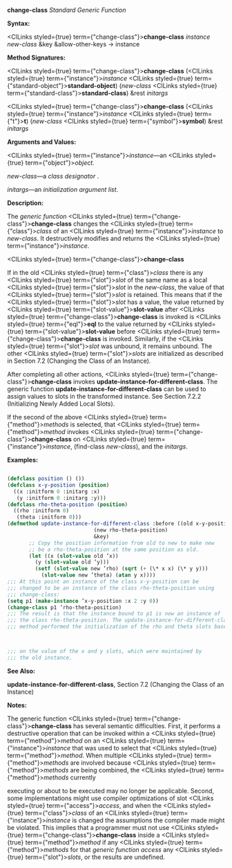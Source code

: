 **change-class** *Standard Generic Function* 



**Syntax:** 



<ClLinks styled={true} term={"change-class"}><b>change-class</b></ClLinks> *instance new-class* &amp;key &amp;allow-other-keys → instance 



**Method Signatures:** 



<ClLinks styled={true} term={"change-class"}><b>change-class</b></ClLinks> (<ClLinks styled={true} term={"instance"}><i>instance</i></ClLinks> <ClLinks styled={true} term={"standard-object"}><b>standard-object</b></ClLinks>) (*new-class* <ClLinks styled={true} term={"standard-class"}><b>standard-class</b></ClLinks>) &amp;rest *initargs* 



<ClLinks styled={true} term={"change-class"}><b>change-class</b></ClLinks> (<ClLinks styled={true} term={"instance"}><i>instance</i></ClLinks> <ClLinks styled={true} term={"t"}><b>t</b></ClLinks>) (*new-class* <ClLinks styled={true} term={"symbol"}><b>symbol</b></ClLinks>) &amp;rest *initargs* 



**Arguments and Values:** 



<ClLinks styled={true} term={"instance"}><i>instance</i></ClLinks>—an <ClLinks styled={true} term={"object"}><i>object</i></ClLinks>. 



*new-class*—a *class designator* . 



*initargs*—an *initialization argument list*. 



**Description:** 



The *generic function* <ClLinks styled={true} term={"change-class"}><b>change-class</b></ClLinks> changes the <ClLinks styled={true} term={"class"}><i>class</i></ClLinks> of an <ClLinks styled={true} term={"instance"}><i>instance</i></ClLinks> to *new-class*. It destructively modifies and returns the <ClLinks styled={true} term={"instance"}><i>instance</i></ClLinks>. 







 



 



<ClLinks styled={true} term={"change-class"}><b>change-class</b></ClLinks> 



If in the old <ClLinks styled={true} term={"class"}><i>class</i></ClLinks> there is any <ClLinks styled={true} term={"slot"}><i>slot</i></ClLinks> of the same name as a local <ClLinks styled={true} term={"slot"}><i>slot</i></ClLinks> in the *new-class*, the value of that <ClLinks styled={true} term={"slot"}><i>slot</i></ClLinks> is retained. This means that if the <ClLinks styled={true} term={"slot"}><i>slot</i></ClLinks> has a value, the value returned by <ClLinks styled={true} term={"slot-value"}><b>slot-value</b></ClLinks> after <ClLinks styled={true} term={"change-class"}><b>change-class</b></ClLinks> is invoked is <ClLinks styled={true} term={"eql"}><b>eql</b></ClLinks> to the value returned by <ClLinks styled={true} term={"slot-value"}><b>slot-value</b></ClLinks> before <ClLinks styled={true} term={"change-class"}><b>change-class</b></ClLinks> is invoked. Similarly, if the <ClLinks styled={true} term={"slot"}><i>slot</i></ClLinks> was unbound, it remains unbound. The other <ClLinks styled={true} term={"slot"}><i>slots</i></ClLinks> are initialized as described in Section 7.2 (Changing the Class of an Instance). 



After completing all other actions, <ClLinks styled={true} term={"change-class"}><b>change-class</b></ClLinks> invokes **update-instance-for-different-class**. The generic function **update-instance-for-different-class** can be used to assign values to slots in the transformed instance. See Section 7.2.2 (Initializing Newly Added Local Slots). 



If the second of the above <ClLinks styled={true} term={"method"}><i>methods</i></ClLinks> is selected, that <ClLinks styled={true} term={"method"}><i>method</i></ClLinks> invokes <ClLinks styled={true} term={"change-class"}><b>change-class</b></ClLinks> on <ClLinks styled={true} term={"instance"}><i>instance</i></ClLinks>, (find-class *new-class*), and the *initargs*. 



**Examples:**
```lisp

(defclass position () ()) 
(defclass x-y-position (position) 
  ((x :initform 0 :initarg :x) 
   (y :initform 0 :initarg :y))) 
(defclass rho-theta-position (position) 
  ((rho :initform 0) 
   (theta :initform 0))) 
(defmethod update-instance-for-different-class :before ((old x-y-position) 
							(new rho-theta-position) 
							&key) 
	   ;; Copy the position information from old to new to make new 
	   ;; be a rho-theta-position at the same position as old. 
	   (let ((x (slot-value old ’x)) 
		 (y (slot-value old ’y))) 
	     (setf (slot-value new ’rho) (sqrt (+ (\* x x) (\* y y))) 
		   (slot-value new ’theta) (atan y x)))) 
;;; At this point an instance of the class x-y-position can be 
;;; changed to be an instance of the class rho-theta-position using 
;;; change-class: 
(setq p1 (make-instance ’x-y-position :x 2 :y 0)) 
(change-class p1 ’rho-theta-position) 
;;; The result is that the instance bound to p1 is now an instance of 
;;; the class rho-theta-position. The update-instance-for-different-class 
;;; method performed the initialization of the rho and theta slots based 



;;; on the value of the x and y slots, which were maintained by 
;;; the old instance. 

```
**See Also:** 



**update-instance-for-different-class**, Section 7.2 (Changing the Class of an Instance) 



**Notes:** 



The generic function <ClLinks styled={true} term={"change-class"}><b>change-class</b></ClLinks> has several semantic difficulties. First, it performs a destructive operation that can be invoked within a <ClLinks styled={true} term={"method"}><i>method</i></ClLinks> on an <ClLinks styled={true} term={"instance"}><i>instance</i></ClLinks> that was used to select that <ClLinks styled={true} term={"method"}><i>method</i></ClLinks>. When multiple <ClLinks styled={true} term={"method"}><i>methods</i></ClLinks> are involved because <ClLinks styled={true} term={"method"}><i>methods</i></ClLinks> are being combined, the <ClLinks styled={true} term={"method"}><i>methods</i></ClLinks> currently 



executing or about to be executed may no longer be applicable. Second, some implementations might use compiler optimizations of slot <ClLinks styled={true} term={"access"}><i>access</i></ClLinks>, and when the <ClLinks styled={true} term={"class"}><i>class</i></ClLinks> of an <ClLinks styled={true} term={"instance"}><i>instance</i></ClLinks> is changed the assumptions the compiler made might be violated. This implies that a programmer must not use <ClLinks styled={true} term={"change-class"}><b>change-class</b></ClLinks> inside a <ClLinks styled={true} term={"method"}><i>method</i></ClLinks> if any <ClLinks styled={true} term={"method"}><i>methods</i></ClLinks> for that *generic function access* any <ClLinks styled={true} term={"slot"}><i>slots</i></ClLinks>, or the results are undefined. 



